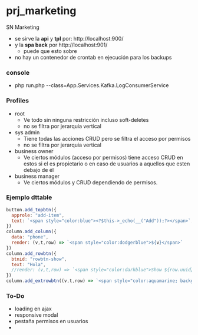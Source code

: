 # prj_marketing
SN Marketing
- se sirve la **api** y **tpl** por: http://localhost:900/
- y la **spa back** por http://localhost:901/
  - puede que esto sobre 
- no hay un contenedor de crontab en ejecución para los backups

### console
- php run.php --class=App.Services.Kafka.LogConsumerService

### Profiles
- root
  - Ve todo sin ninguna restricción incluso soft-deletes
  - no se filtra por jerarquia vertical
- sys admin
  - Tiene todas las acciones CRUD pero se filtra el acceso por permisos
  - no se filtra por jerarquia vertical
- business owner
  - Ve ciertos módulos (acceso por permisos) tiene acceso CRUD en estos si el es propietario o en caso de usuarios a 
    aquellos que esten debajo de él
- business manager
  - Ve ciertos módulos y CRUD dependiendo de permisos.
  
### Ejemplo dttable
```js
button.add_topbtn({
  approle: "add-item",
  text: `<span style="color:blue"><?$this->_echo(__("Add"));?></span>`,
})
column.add_column({
  data: "phone",
  render: (v,t,row) => `<span style="color:dodgerblue">${v}</span>`
})
column.add_rowbtn({
  btnid: "rowbtn-show",
  text: "Hola",
  //render: (v,t,row) => `<span style="color:darkblue">Show ${row.uuid}</span>`
})
column.add_extrowbtn((v,t,row) => `<span style="color:aquamarine; background: yellow">Extra ${row.id}</span>`)
```
### To-Do
- loading en ajax
- responsive modal
- pestaña permisos en usuarios
- 